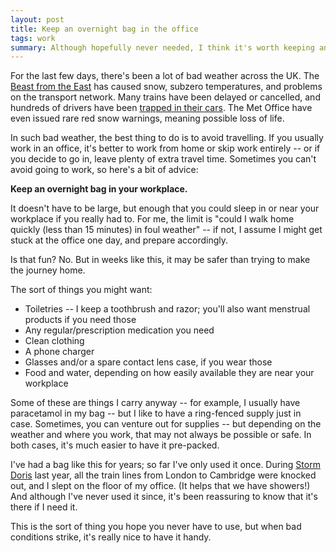 ```yaml
---
layout: post
title: Keep an overnight bag in the office
tags: work
summary: Although hopefully never needed, I think it's worth keeping an overnight bag in your workplace.
---
```


For the last few days, there's been a lot of bad weather across the UK.
The [Beast from the East][wiki] has caused snow, subzero temperatures, and problems on the transport network.
Many trains have been delayed or cancelled, and hundreds of drivers have been [trapped in their cars][motorway].
The Met Office have even issued rare red snow warnings, meaning possible loss of life.

In such bad weather, the best thing to do is to avoid travelling.
If you usually work in an office, it's better to work from home or skip work entirely -- or if you decide to go in, leave plenty of extra travel time.
Sometimes you can't avoid going to work, so here's a bit of advice:

**Keep an overnight bag in your workplace.**

It doesn't have to be large, but enough that you could sleep in or near your workplace if you really had to.
For me, the limit is "could I walk home quickly (less than 15 minutes) in foul weather" -- if not, I assume I might get stuck at the office one day, and prepare accordingly.

Is that fun?
No.
But in weeks like this, it may be safer than trying to make the journey home.

The sort of things you might want:

*   Toiletries -- I keep a toothbrush and razor; you'll also want menstrual products if you need those
*   Any regular/prescription medication you need
*   Clean clothing
*   A phone charger
*   Glasses and/or a spare contact lens case, if you wear those
*   Food and water, depending on how easily available they are near your workplace

Some of these are things I carry anyway -- for example, I usually have paracetamol in my bag -- but I like to have a ring-fenced supply just in case.
Sometimes, you can venture out for supplies -- but depending on the weather and where you work, that may not always be possible or safe.
In both cases, it's much easier to have it pre-packed.

I've had a bag like this for years; so far I've only used it once.
During [Storm Doris][doris] last year, all the train lines from London to Cambridge were knocked out, and I slept on the floor of my office.
(It helps that we have showers!)
And although I've never used it since, it's been reassuring to know that it's there if I need it.

This is the sort of thing you hope you never have to use, but when bad conditions strike, it's really nice to have it handy.

[wiki]: https://en.wikipedia.org/wiki/2017%E2%80%9318_UK_and_Ireland_windstorm_season#Late_February_2018_European_cold_wave
[motorway]: https://www.theguardian.com/uk-news/live/2018/feb/28/uk-weather-beast-from-the-east-batters-britain-for-second-day-live
[doris]: https://en.wikipedia.org/wiki/2016%E2%80%9317_UK_and_Ireland_windstorm_season#Storm_Doris

